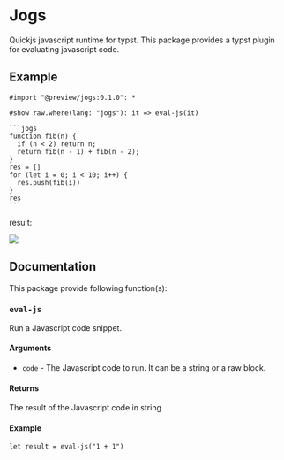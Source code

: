 # Jogs

Quickjs javascript runtime for typst. This package provides a typst plugin for evaluating javascript code.

## Example

````typst
#import "@preview/jogs:0.1.0": *

#show raw.where(lang: "jogs"): it => eval-js(it)

```jogs
function fib(n) {
  if (n < 2) return n;
  return fib(n - 1) + fib(n - 2);
}
res = []
for (let i = 0; i < 10; i++) {
  res.push(fib(i))
}
res
```
```````

result: 

![](typst-package/examples/fib.svg)

## Documentation

This package provide following function(s):

### `eval-js`

Run a Javascript code snippet.

#### Arguments
* `code` - The Javascript code to run. It can be a string or a raw block.

#### Returns
The result of the Javascript code in string

#### Example

```typ
let result = eval-js("1 + 1")
```
